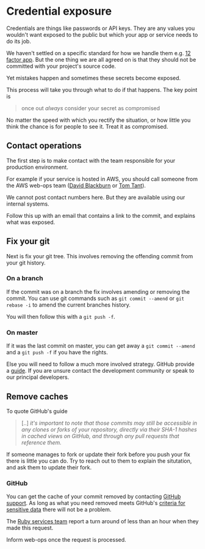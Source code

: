 # Credential exposure

Credentials are things like passwords or API keys. They are any values you wouldn't want exposed to the public but which your app or service needs to do its job.

We haven't settled on a specific standard for how we handle them e.g. [12 factor app](https://12factor.net/config). But the one thing we are all agreed on is that they should not be committed with your project's source code.

Yet mistakes happen and sometimes these secrets become exposed.

This process will take you through what to do if that happens. The key point is

> once out *always* consider your secret as compromised

No matter the speed with which you rectify the situation, or how little you think the chance is for people to see it. Treat it as compromised.

## Contact operations

The first step is to make contact with the team responsible for your production environment.

For example if your service is hosted in AWS, you should call someone from the AWS web-ops team ([David Blackburn](https://github.com/davidblackburn) or [Tom Tant](https://github.com/TTEA1990)).

We cannot post contact numbers here. But they are available using our internal systems.

Follow this up with an email that contains a link to the commit, and explains what was exposed.

## Fix your git

Next is fix your git tree. This involves removing the offending commit from your git history.

### On a branch

If the commit was on a branch the fix involves amending or removing the commit. You can use git commands such as `git commit --amend` or `git rebase -i` to amend the current branches history.

You will then follow this with a `git push -f`.

### On master

If it was the last commit on master, you can get away a `git commit --amend` and a `git push -f` if you have the rights.

Else you will need to follow a much more involved strategy. GitHub provide a [guide](https://help.github.com/en/github/authenticating-to-github/removing-sensitive-data-from-a-repository). If you are unsure contact the development community or speak to our principal developers.

## Remove caches

To quote GitHub's guide

> [..] *it's important to note that those commits may still be accessible in any clones or forks of your repository, directly via their SHA-1 hashes in cached views on GitHub, and through any pull requests that reference them.*

If someone manages to fork or update their fork before you push your fix there is little you can do. Try to reach out to them to explain the situtation, and ask them to update their fork.

### GitHub

You can get the cache of your commit removed by contacting [GitHub support](https://support.github.com/contact). As long as what you need removed meets GitHub's [criteria for sensitive data](https://help.github.com/en/github/site-policy/github-sensitive-data-removal-policy#what-is-sensitive-data) there will not be a problem.

The [Ruby services team](https://github.com/DEFRA/ruby-services-team) report a turn around of less than an hour when they made this request.

Inform web-ops once the request is processed.

